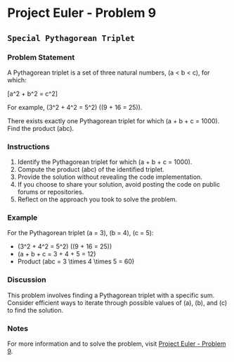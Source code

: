 # Project Euler - Problem 9

## `Special Pythagorean Triplet`

### Problem Statement

A Pythagorean triplet is a set of three natural numbers, \(a < b < c\), for which:

\[a^2 + b^2 = c^2\]

For example, \(3^2 + 4^2 = 5^2\) (\(9 + 16 = 25\)).

There exists exactly one Pythagorean triplet for which \(a + b + c = 1000\). Find the product \(abc\).

### Instructions

1. Identify the Pythagorean triplet for which \(a + b + c = 1000\).
2. Compute the product \(abc\) of the identified triplet.
3. Provide the solution without revealing the code implementation.
4. If you choose to share your solution, avoid posting the code on public forums or repositories.
5. Reflect on the approach you took to solve the problem.

### Example

For the Pythagorean triplet \(a = 3\), \(b = 4\), \(c = 5\):
- \(3^2 + 4^2 = 5^2\) (\(9 + 16 = 25\))
- \(a + b + c = 3 + 4 + 5 = 12\)
- Product \(abc = 3 \times 4 \times 5 = 60\)

### Discussion

This problem involves finding a Pythagorean triplet with a specific sum. Consider efficient ways to iterate through possible values of \(a\), \(b\), and \(c\) to find the solution.

### Notes

For more information and to solve the problem, visit [Project Euler - Problem 9](https://projecteuler.net/problem=9).
